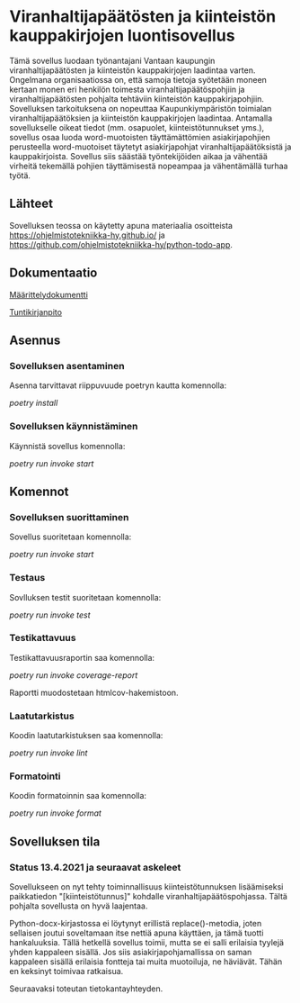 # Viranhaltijapäätösten ja kiinteistön kauppakirjojen luontisovellus

Tämä sovellus luodaan työnantajani Vantaan kaupungin viranhaltijapäätösten ja kiinteistön kauppakirjojen laadintaa varten. 
Ongelmana organisaatiossa on, että samoja tietoja syötetään moneen kertaan monen eri henkilön toimesta viranhaltijapäätöspohjiin ja viranhaltijapäätösten pohjalta tehtäviin kiinteistön kauppakirjapohjiin.
Sovelluksen tarkoituksena on nopeuttaa Kaupunkiympäristön toimialan viranhaltijapäätöksien ja kiinteistön kauppakirjojen laadintaa.
Antamalla sovellukselle oikeat tiedot (mm. osapuolet, kiinteistötunnukset yms.), sovellus osaa luoda word-muotoisten täyttämättömien asiakirjapohjien perusteella word-muotoiset täytetyt asiakirjapohjat viranhaltijapäätöksistä ja kauppakirjoista. 
Sovellus siis säästää työntekijöiden aikaa ja vähentää virheitä tekemällä pohjien täyttämisestä nopeampaa ja vähentämällä turhaa työtä.


## Lähteet

Sovelluksen teossa on käytetty apuna materiaalia osoitteista https://ohjelmistotekniikka-hy.github.io/ ja https://github.com/ohjelmistotekniikka-hy/python-todo-app.


## Dokumentaatio

[Määrittelydokumentti](https://github.com/hepitk/ot-harjoitustyo/blob/master/dokumentaatio/maarittely.md)

[Tuntikirjanpito](https://github.com/hepitk/ot-harjoitustyo/blob/master/dokumentaatio/tuntikirjanpito.md)


## Asennus

### Sovelluksen asentaminen

Asenna tarvittavat riippuvuude poetryn kautta komennolla:

*poetry install*

### Sovelluksen käynnistäminen

Käynnistä sovellus komennolla:

*poetry run invoke start*


## Komennot

### Sovelluksen suorittaminen

Sovellus suoritetaan komennolla:

*poetry run invoke start*

### Testaus

Sovlluksen testit suoritetaan komennolla:

*poetry run invoke test*

### Testikattavuus

Testikattavuusraportin saa komennolla:

*poetry run invoke coverage-report*

Raportti muodostetaan htmlcov-hakemistoon.

### Laatutarkistus

Koodin laatutarkistuksen saa komennolla:

*poetry run invoke lint*

### Formatointi

Koodin formatoinnin saa komennolla:

*poetry run invoke format*


## Sovelluksen tila 

### Status 13.4.2021 ja seuraavat askeleet

Sovellukseen on nyt tehty toiminnallisuus kiinteistötunnuksen lisäämiseksi paikkatiedon "[kiinteistötunnus]" kohdalle viranhaltijapäätöspohjassa. Tältä pohjalta sovellusta on hyvä laajentaa.

Python-docx-kirjastossa ei löytynyt erillistä replace()-metodia, joten sellaisen joutui soveltamaan itse nettiä apuna käyttäen, ja tämä tuotti hankaluuksia.
Tällä hetkellä sovellus toimii, mutta se ei salli erilaisia tyylejä yhden kappaleen sisällä. Jos siis asiakirjapohjamallissa on saman kappaleen sisällä erilaisia fontteja tai muita muotoiluja, ne häviävät. Tähän en keksinyt toimivaa ratkaisua.

Seuraavaksi toteutan tietokantayhteyden.